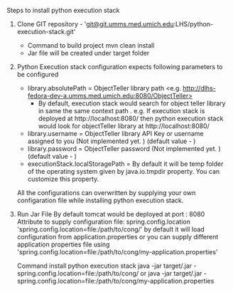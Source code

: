 Steps to install python execution stack
1. Clone GIT repository - 'git@git.umms.med.umich.edu:LHS/python-execution-stack.git'
   - Command to build project mvn clean install
   - Jar file will be created under target folder

2. Python Execution stack configuration expects following parameters to be configured
   - library.absolutePath = ObjectTeller library path <e.g. http://dlhs-fedora-dev-a.umms.med.umich.edu:8080/ObjectTeller>
        - By default, execution stack would search for object teller library in same the same context path . e.g. If execution stack is deployed at http://localhost:8080/ 
        then python execution stack would look for objectTeller library at http://localhost:8080/
   - library.username = ObjectTeller library API Key or username assigned to you (Not implemented yet. ) (default value - )
   - library.password = ObjectTeller password (Not implemented yet. ) (default value - )
   - executionStack.localStoragePath = By default it will be temp folder of the operating system given by java.io.tmpdir property. You can customize this property. 
   
   All the configurations can overwritten by supplying your own configaration file while installing python execution stack. 

3. Run Jar File 
    By default tomcat would be deployed at port : 8080
    Attribute to supply configuration file: spring.config.location 'spring.config.location=file:/path/to/cong/' by default it will load configuration from application.properties
    or you can supply different application properties file using 'spring.config.location=file:/path/to/cong/my-application.properties'

    Command install python execution stack
    java -jar target/<jar-file-name>.jar -spring.config.location=file:/path/to/cong/
    or
    java -jar target/<jar-file-name>.jar -spring.config.location=file:/path/to/cong/my-application.properties

 


